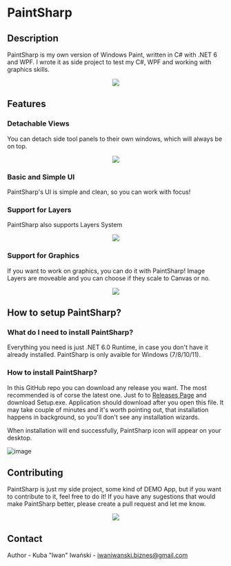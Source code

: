 # PaintSharp

## Description

PaintSharp is my own version of Windows Paint, written in C# with .NET 6 and WPF. I wrote it as side project to test my C#, WPF and working with graphics skills. 

<p align="center">
 <img src="https://user-images.githubusercontent.com/27814917/167896767-31576cd9-4b3e-4d12-b6b6-143ed5adb6a9.png">
</p>

## Features
###  Detachable Views
You can detach side tool panels to their own windows, which will always be on top.

<p align="center">
 <img src="https://user-images.githubusercontent.com/27814917/167901861-e3d8c90d-80e8-4a36-8374-cafb6e2343f5.gif">
</p>

### Basic and Simple UI
PaintSharp's UI is simple and clean, so you can work with focus!


### Support for Layers
PaintSharp also supports Layers System

<p align="center">
 <img src="https://user-images.githubusercontent.com/27814917/167902910-59982b94-65bd-4a4e-8a45-66e0e3b78dc2.gif">
</p>

### Support for Graphics
If you want to work on graphics, you can do it with PaintSharp! Image Layers are moveable and you can choose if they scale to Canvas or no.

<p align="center">
 <img src="https://user-images.githubusercontent.com/27814917/167904121-39c365a4-412d-4ead-8b69-a59ffd0bbd88.gif">
</p>

## How to setup PaintSharp?
### What do I need to install PaintSharp?
Everything you need is just .NET 6.0 Runtime, in case you don't have it already installed. PaintSharp is only avaible for Windows (7/8/10/11).

### How to install PaintSharp?
In this GitHub repo you can download any release you want. The most recommended is of corse the latest one. Just fo to [Releases Page](https://github.com/Iwaneq/PaintSharp/releases) and download Setup.exe. Application should download after you open this file. It may take couple of minutes and it's worth pointing out, that installation happens in background, so you'll don't see any installation wizards.  

When installation will end successfully, PaintSharp icon will appear on your desktop.

![image](https://user-images.githubusercontent.com/27814917/170941106-ed7f0991-2c15-4c16-bea6-71ae5aa87803.png)

## Contributing
PaintSharp is just my side project, some kind of DEMO App, but if you want to contribute to it, feel free to do it!
If you have any sugestions that would make PaintSharp better, please create a pull request and let me know. 

<p align="center">
 <img src="https://user-images.githubusercontent.com/27814917/167897938-dfb3e356-78a0-4f00-a072-8e3114cc5fb7.png">
</p>

## Contact
Author - Kuba "Iwan" Iwański - iwaniwanski.biznes@gmail.com
